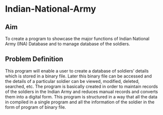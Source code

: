 # Indian-National-Army

## Aim
To create a program to showcase the major functions of Indian National Army (INA) Database and to manage database of the soldiers.

## Problem Definition
This program will enable a user to create a database of soldiers’ details which is stored in a binary file. Later this binary file can be accessed and the details of a particular soldier can be viewed, modified, deleted, searched, etc.
The program is basically created in order to maintain records of the soldiers in the Indian Army and reduces manual records and converts them into a digital form.
This program is structured in a way that all the data in compiled in a single program and all the information of the soldier in the form of program of binary file.